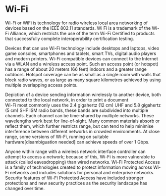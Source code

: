 # Wi-Fi


Wi-Fi or WiFi is technology for radio wireless local area networking of
devices based on the IEEE 802.11 standards. Wi Fi is a trademark of the
Wi-Fi Alliance, which restricts the use of the term Wi-Fi Certified to
products that successfully complete interoperability certification
testing.

Devices that can use Wi-Fi technology include desktops and laptops,
video game consoles, smartphones and tablets, smart TVs, digital audio
players and modern printers. Wi-Fi compatible devices can connect to the
Internet via a WLAN and a wireless access point. Such an access point
(or hotspot) has a range of about 20 meters (66 feet) indoors and a
greater range outdoors. Hotspot coverage can be as small as a single
room with walls that block radio waves, or as large as many square
kilometres achieved by using multiple overlapping access points.

Depiction of a device sending information wirelessly to another device,
both connected to the local network, in order to print a document\
Wi-Fi most commonly uses the 2.4 gigahertz (12 cm) UHF and 5.8 gigahertz
(5 cm) SHF ISM radio bands, these bands are subdivided into multiple
channels. Each channel can be time-shared by multiple networks. These
wavelengths work best for line-of-sight. Many common materials absorb or
reflect them, which further restricts range, but can tend to help
minimise interference between different networks in crowded
environments. At close range, some versions of Wi-Fi, running on
suitable hardware\[disambiguation needed\] can achieve speeds of over 1
Gbps.

Anyone within range with a wireless network interface controller can
attempt to access a network; because of this, Wi-Fi is more vulnerable
to attack (called eavesdropping) than wired networks. Wi-Fi Protected
Access is a family of technologies created to protect information moving
across Wi-Fi networks and includes solutions for personal and enterprise
networks. Security features of Wi-Fi Protected Access have included
stronger protections and new security practices as the security
landscape has changed over time.

